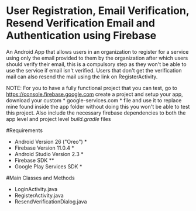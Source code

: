 # User Registration, Email Verification, Resend Verification Email and Authentication using Firebase

An Android App that allows users in an organization to register for a service using only the email provided to
them by the organization after which users should verify their email, this is a compulsory step as they won't 
be able to use the service if email isn't verified. Users that don't get the verification mail can also resend
the mail using the link on RegisterActivity.

NOTE: For you to have a fully functional project that you can test, go to  https://console.firebase.google.com
 create a project and setup your app, download your custom * google-services.com * file and use it to replace
 mine found inside the app folder without doing this you won't be able to test this project. 
 Also include the necessary firebase dependencies to both the app level and project level *build.gradle* files

#Requirements
* Android Version 26 ("Oreo") *
* Firebase Version 11.0.4 *
* Android Studio Version 2.3 *
* Firebase SDK **
* Google Play Services SDK *


#Main Classes and Methods 
* LoginActivity.java
* RegisterActivity.java
* ResendVerificationDialog.java